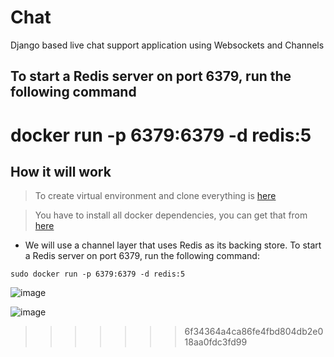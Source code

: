 # Chat
Django based live chat support application using Websockets and Channels


## To start a Redis server on port 6379, run the following command
docker run -p 6379:6379 -d redis:5
=======
## How it will work
> To create virtual environment and clone everything is [here](https://github.com/officialtech/Django-Starters#readme)

> You have to install all docker dependencies, you can get that from [here](https://docs.docker.com/engine/install/)

* We will use a channel layer that uses Redis as its backing store. To start a Redis server on port 6379, run the following command:

` sudo docker run -p 6379:6379 -d redis:5 `

![image](https://user-images.githubusercontent.com/46815338/134632470-281fe8d3-715c-4f06-b8e5-b3d66957dcdf.png)

![image](https://user-images.githubusercontent.com/46815338/134632654-9c24bc7d-4812-4b3e-b176-2d116cf426f6.png)

>>>>>>> 6f34364a4ca86fe4fbd804db2e018aa0fdc3fd99
